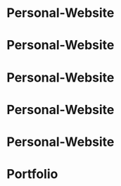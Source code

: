 # Personal-Website
# Personal-Website
# Personal-Website
# Personal-Website
# Personal-Website
# Portfolio
